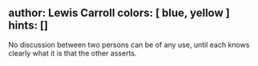 author: Lewis Carroll
colors: [ blue, yellow ]
hints: []
---
No discussion between two persons can be of any use,
until each knows clearly what it is that the other asserts.
